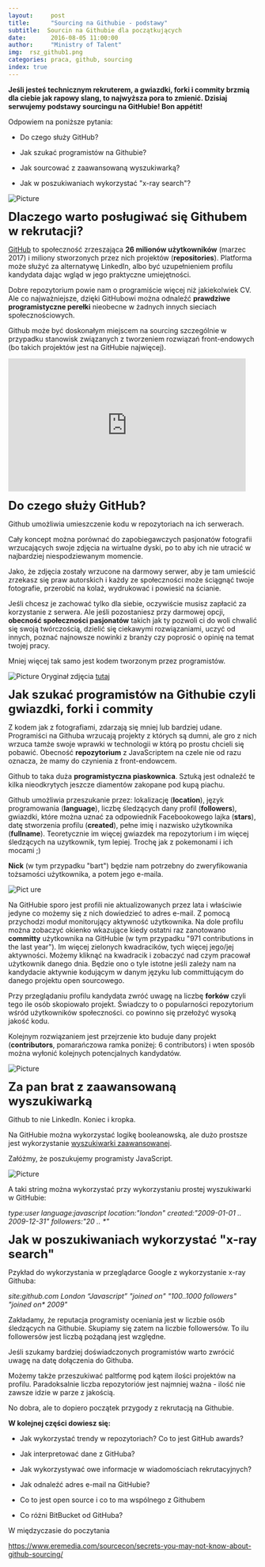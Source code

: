 ```yaml
---
layout:     post
title:      "Sourcing na Githubie - podstawy"
subtitle:  Sourcin na Githubie dla początkujących
date:       2016-08-05 11:00:00 
author:     "Ministry of Talent"
img:  rsz_github1.png
categories: praca, github, sourcing
index: true
---
```


<b>Jeśli jesteś technicznym rekruterem, a gwiazdki, forki i commity brzmią dla ciebie jak rapowy slang, to najwyższa pora to zmienić. Dzisiaj serwujemy podstawy sourcingu na GitHubie! Bon appétit!</b>

Odpowiem na poniższe pytania:

-  Do czego służy GitHub?

-  Jak szukać programistów na Githubie?

-  Jak sourcować z zaawansowaną wyszukiwarką? 

-  Jak w poszukiwaniach wykorzystać "x-ray search"?


 <img src="/images/monitor.jpg" class="img-responsive" alt="Picture">

<b><font size="5,5">Dlaczego warto posługiwać się Githubem w rekrutacji?</font></b>

<a href="https://github.com/" target="_blank">GitHub</a>  to społeczność zrzeszająca <b>26 milionów użytkowników</b> (marzec 2017) i miliony stworzonych przez nich projektów (<b>repositories</b>). Platforma może służyć za alternatywę LinkedIn, albo być uzupełnieniem profilu kandydata dając wgląd w jego praktyczne umiejętności. 

Dobre repozytorium powie nam o programiście więcej niż jakiekolwiek CV. Ale co najważniejsze, dzięki GitHubowi można odnaleźć <b>prawdziwe programistyczne perełki</b> nieobecne w żadnych innych sieciach społecznościowych.

Github może być doskonałym miejscem na sourcing szczególnie w przypadku stanowisk związanych z tworzeniem rozwiązań front-endowych (bo takich projektów jest na GitHubie najwięcej). 


<iframe src="https://giphy.com/embed/3oD3YveOJWdwIAfZ5e" width="480" height="269" frameBorder="0" class="giphy-embed" allowFullScreen></iframe><p><a href="https://giphy.com/gifs/silicon-valley-3oD3YveOJWdwIAfZ5e"></a></p>


<b><font size="5,5">Do czego służy GitHub?</font></b>

Github umożliwia umieszczenie kodu w repozytoriach na ich serwerach.
 
Cały koncept można porównać do zapobiegawczych pasjonatów fotografii wrzucających swoje zdjęcia na wirtualne dyski, po to aby ich nie utracić w najbardziej niespodziewanym momencie. 

Jako, że zdjęcia zostały wrzucone na darmowy serwer, aby je tam umieścić zrzekasz się praw autorskich i każdy ze społeczności może ściągnąć twoje fotografie, przerobić na kolaż, wydrukować i powiesić na ścianie. 

Jeśli chcesz je zachować tylko dla siebie, oczywiście musisz zapłacić za korzystanie z serwera. Ale jeśli pozostaniesz przy darmowej opcji, <b>obecność społeczności pasjonatów</b> takich jak ty pozwoli ci do woli chwalić się swoją twórczością, dzielić się ciekawymi rozwiązaniami, uczyć od innych, poznać najnowsze nowinki z branży czy poprosić o opinię na temat twojej pracy. 

Mniej więcej tak samo jest kodem tworzonym przez programistów. 


<img src="/images/lifehacker.jpg" class="img-responsive" alt="Picture">
Oryginał zdjęcia <a href="http://lifehacker.com/5983680/how-the-heck-do-i-use-github" target="_blank">tutaj</a> 


<b><font size="5,5">Jak szukać programistów na Githubie czyli gwiazdki, forki i commity</font></b>

Z kodem jak z fotografiami, zdarzają się mniej lub bardziej udane. 
Programiści na Githuba wrzucają projekty z których są dumni, ale gro z nich wrzuca tamże  swoje wprawki w technologii w którą po prostu chcieli się pobawić. Obecność <b>repozytorium</b> z JavaScriptem na czele nie od razu oznacza, że mamy do czynienia z front-endowcem. 

Github to taka duża <b>programistyczna piaskownica</b>. Sztuką jest odnaleźć te kilka nieodkrytych jeszcze diamentów zakopane pod kupą piachu. 

Github umożliwia przeszukanie przez: lokalizację (<b>location</b>), język programowania (<b>language</b>), liczbę śledzących dany profil (<b>followers</b>), gwiazdki, które można uznać za odpowiednik Facebookowego lajka (<b>stars</b>), datę stworzenia profilu (<b>created</b>), pełne imię i nazwisko użytkownika (<b>fullname</b>). Teoretycznie im więcej gwiazdek ma repozytorium i im więcej śledzących na uzytkownik, tym lepiej. Trochę jak z pokemonami i ich mocami ;)

<b>Nick</b> (w tym przypadku "bart") będzie nam potrzebny do zweryfikowania tożsamości użytkownika, a potem jego e-maila.


<img src="/images/github_all.png" class="img-responsive" alt="Pict ure">

Na GitHubie sporo jest profili nie aktualizowanych przez lata i właściwie jedyne co możemy się z nich dowiedzieć to adres e-mail. Z pomocą przychodzi moduł monitorujący aktywność użytkownika. Na dole profilu można zobaczyć okienko wkazujące kiedy ostatni raz zanotowano <b>committy</b> użytkownika na GitHubie (w tym przypadku "971 contributions in the last year"). Im więcej zielonych kwadracików, tych więcej jego/jej aktywności. Możemy kliknąć na kwadracik i zobaczyć nad czym pracował użytkownik danego dnia. Będzie ono o tyle istotne jeśli zależy nam na kandydacie aktywnie kodującym w danym języku lub committującym do danego projektu open sourcowego. 

Przy przeglądaniu profilu kandydata zwróć uwagę na liczbę <b>forków</b> czyli tego ile osób skopiowało projekt. Świadczy to o popularności repozytorium wśród użytkowników społeczności.  co powinno się przełożyć wysoką jakość kodu.

Kolejnym rozwiązaniem jest przejrzenie kto buduje dany projekt (<b>contributors</b>, pomarańczowa ramka poniżej: 6 contributors) i wten sposób można wyłonić kolejnych potencjalnych kandydatów. 

<img src="/images/forks1.png" class="img-responsive" alt="Picture">



<b><font size="5,5">Za pan brat z zaawansowaną wyszukiwarką</font></b>

Github to nie LinkedIn. Koniec i kropka. 

Na GitHubie można wykorzystać logikę booleanowską, ale dużo prostsze jest wykorzystanie <a href="https://github.com/search/advanced" target="_blank">wyszukiwarki zaawansowanej</a>.

Załóżmy, że poszukujemy programisty JavaScript. 

<img src="/images/github_advanced_search.png" class="img-responsive" alt="Picture">


A taki string można wykorzystać przy wykorzystaniu prostej wyszukiwarki w GitHubie:

<i>type:user language:javascript location:"london" created:"2009-01-01 .. 2009-12-31" followers:"20 .. *"</i>


<b><font size="5,5">Jak w poszukiwaniach wykorzystać "x-ray search"</font></b>


Pzykład do wykorzystania w przeglądarce Google z wykorzystanie x-ray Githuba:

<i>site:github.com London “Javascript” "joined on" "100..1000 followers" "joined on* 2009"</i>

Zakładamy, że reputacja programisty oceniania jest w liczbie osób śledzących na Githubie. Skupiamy się zatem na liczbie followersów. To ilu followersów jest liczbą pożądaną jest względne.

Jeśli szukamy bardziej doświadczonych programistów warto zwrócić uwagę na datę dołączenia do Githuba. 

Możemy także przeszukiwać paltformę pod kątem ilości projektów na profilu. Paradoksalnie liczba repozytoriów jest najmniej ważna - ilość nie zawsze idzie w parze z jakością.



No dobra, ale to dopiero początek przygody z rekrutacją na Githubie.

<b>W kolejnej części dowiesz się:</b>



- Jak wykorzystać trendy w repozytoriach? Co to jest GitHub awards?

- Jak interpretować dane z GitHuba?

- Jak wykorzystywać owe informacje w wiadomościach rekrutacyjnych? 

- Jak odnaleźć adres e-mail na GitHubie?

- Co to jest open source i co to ma wspólnego z Githubem

- Co różni BitBucket od GitHuba?


W międzyczasie do poczytania

https://www.eremedia.com/sourcecon/secrets-you-may-not-know-about-github-sourcing/

